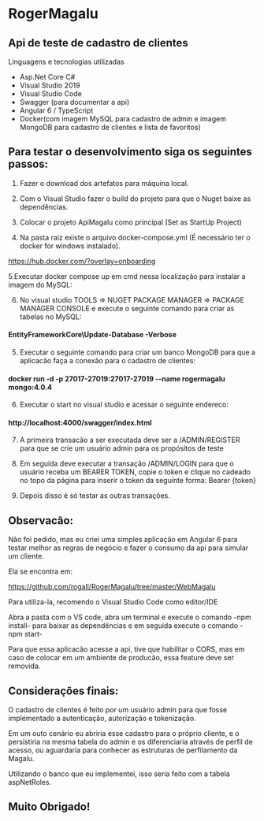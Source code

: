 # RogerMagalu

## Api de teste de cadastro de clientes

Linguagens e tecnologias utilizadas

* Asp.Net Core C# 
* Visual Studio 2019 
* Visual Studio Code 
* Swagger (para documentar a api) 
* Angular 6 / TypeScript
* Docker(com imagem MySQL para cadastro de admin e imagem MongoDB para cadastro de clientes e lista de favoritos) 




## Para testar o desenvolvimento siga os seguintes passos:

1. Fazer o download dos artefatos para máquina local.

2. Com o Visual Studio fazer o build do projeto para que o Nuget baixe as dependências.

3. Colocar o projeto ApiMagalu como principal (Set as StartUp Project)

4. Na pasta raiz existe o arquivo docker-compose.yml (É necessário ter o docker for windows instalado).

https://hub.docker.com/?overlay=onboarding

5.Executar docker compose up em cmd nessa localização para instalar a imagem do MySQL:

6. No visual studio TOOLS => NUGET PACKAGE MANAGER => PACKAGE MANAGER CONSOLE e execute o seguinte comando para criar as tabelas no MySQL:

  #### EntityFrameworkCore\Update-Database -Verbose

5. Executar o seguinte comando para criar um banco MongoDB para que a aplicacão faça a conexão para o cadastro de clientes:

  #### docker run -d -p 27017-27019:27017-27019 --name rogermagalu mongo:4.0.4

6. Executar o start no visual studio e acessar o seguinte endereco:

  #### http://localhost:4000/swagger/index.html

7. A primeira transacão a ser executada deve ser a /ADMIN/REGISTER para que se crie um usuário admin para os propósitos de teste

8. Em seguida deve executar a transação /ADMIN/LOGIN para que o usuário receba um BEARER TOKEN, copie o token e clique no cadeado no topo da página para inserir o token da seguinte forma: Bearer {token}

9. Depois disso é só testar as outras transações.



## Observacão:

Não foi pedido, mas eu criei uma simples aplicação em Angular 6 para testar melhor as regras de negócio e fazer o consumo da api para simular um cliente.

Ela se encontra em:

https://github.com/rogall/RogerMagalu/tree/master/WebMagalu

Para utiliza-la, recomendo o Visual Studio Code como editor/IDE

Abra a pasta com o VS code, abra um terminal e execute o comando -npm install- para baixar as dependências e em seguida execute o comando -npm start-

Para que essa aplicacão acesse a api, tive que habilitar o CORS, mas em caso de colocar em um ambiente de producão, essa feature deve ser removida.

## Considerações finais:

O cadastro de clientes é feito por um usuário admin para que fosse implementado a autenticação, autorização e tokenização.

Em um outo cenário  eu abriria esse cadastro para o próprio cliente, e o persistiria na mesma tabela do admin e os diferenciaria através de perfil de acesso, ou aguardaria para conhecer as estruturas de perfilamento da Magalu.

Utilizando o banco que eu implementei, isso seria feito com a tabela aspNetRoles.



## Muito Obrigado!




